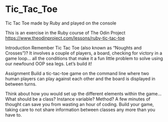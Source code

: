 # Tic_Tac_Toe
Tic Tac Toe made by Ruby and played on the console

This is an exercise in the Ruby course of The Odin Project
https://www.theodinproject.com/lessons/ruby-tic-tac-toe


Introduction
Remember Tic Tac Toe (also known as “Noughts and Crosses”)? It involves a couple of players, a board, checking for victory in a game loop… all the conditions that make it a fun little problem to solve using our newfound OOP sea legs. Let’s build it!

Assignment
Build a tic-tac-toe game on the command line where two human players can play against each other and the board is displayed in between turns.

Think about how you would set up the different elements within the game… What should be a class? Instance variable? Method? A few minutes of thought can save you from wasting an hour of coding.
Build your game, taking care to not share information between classes any more than you have to.
